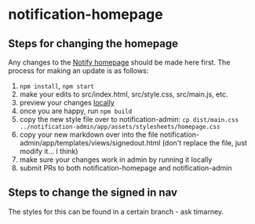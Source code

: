 # notification-homepage

## Steps for changing the homepage

Any changes to the [Notify homepage](https://notification.alpha.canada.ca/) should be made here first. The process for making an update is as follows:

1. `npm install`, `npm start`
2. make your edits to src/index.html, src/style.css, src/main.js, etc.
3. preview your changes [locally](http://localhost:8080/)
4. once you are happy, run `npm build`
5. copy the new style file over to notification-admin: `cp dist/main.css ../notification-admin/app/assets/stylesheets/homepage.css`
6. copy your new markdown over into the file notification-admin/app/templates/views/signedout.html (don't replace the file, just modify it... I think)
7. make sure your changes work in admin by running it locally
8. submit PRs to both notification-homepage and notification-admin


## Steps to change the signed in nav

The styles for this can be found in a certain branch - ask timarney.